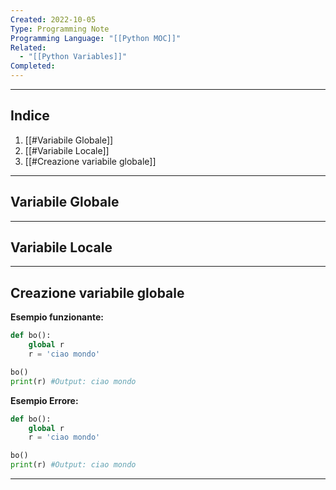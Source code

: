```yaml
---
Created: 2022-10-05
Type: Programming Note
Programming Language: "[[Python MOC]]"
Related:
  - "[[Python Variables]]"
Completed:
---
```

---
## Indice
1. [[#Variabile Globale]]
2. [[#Variabile Locale]]
3. [[#Creazione variabile globale]]

---
## Variabile Globale

---
## Variabile Locale

---
## Creazione variabile globale

**Esempio funzionante:**
``` python
def bo():
	global r
	r = 'ciao mondo'

bo()
print(r) #Output: ciao mondo
```

**Esempio Errore:**
``` python
def bo():
	global r
	r = 'ciao mondo'

bo()
print(r) #Output: ciao mondo
```

---